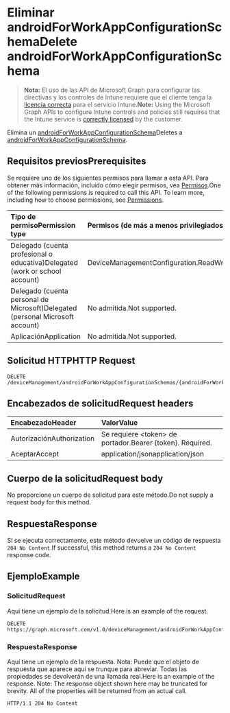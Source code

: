 # <a name="delete-androidforworkappconfigurationschema"></a><span data-ttu-id="889ca-101">Eliminar androidForWorkAppConfigurationSchema</span><span class="sxs-lookup"><span data-stu-id="889ca-101">Delete androidForWorkAppConfigurationSchema</span></span>

> <span data-ttu-id="889ca-102">**Nota:** El uso de las API de Microsoft Graph para configurar las directivas y los controles de Intune requiere que el cliente tenga la [licencia correcta](https://go.microsoft.com/fwlink/?linkid=839381) para el servicio Intune.</span><span class="sxs-lookup"><span data-stu-id="889ca-102">**Note:** Using the Microsoft Graph APIs to configure Intune controls and policies still requires that the Intune service is [correctly licensed](https://go.microsoft.com/fwlink/?linkid=839381) by the customer.</span></span>

<span data-ttu-id="889ca-103">Elimina un [androidForWorkAppConfigurationSchema](../resources/intune_androidforwork_androidforworkappconfigurationschema.md)</span><span class="sxs-lookup"><span data-stu-id="889ca-103">Deletes a [androidForWorkAppConfigurationSchema](../resources/intune_androidforwork_androidforworkappconfigurationschema.md).</span></span>
## <a name="prerequisites"></a><span data-ttu-id="889ca-104">Requisitos previos</span><span class="sxs-lookup"><span data-stu-id="889ca-104">Prerequisites</span></span>
<span data-ttu-id="889ca-p101">Se requiere uno de los siguientes permisos para llamar a esta API. Para obtener más información, incluido cómo elegir permisos, vea [Permisos](../../../concepts/permissions_reference.md).</span><span class="sxs-lookup"><span data-stu-id="889ca-p101">One of the following permissions is required to call this API. To learn more, including how to choose permissions, see [Permissions](../../../concepts/permissions_reference.md).</span></span>

|<span data-ttu-id="889ca-107">Tipo de permiso</span><span class="sxs-lookup"><span data-stu-id="889ca-107">Permission type</span></span>|<span data-ttu-id="889ca-108">Permisos (de más a menos privilegiados)</span><span class="sxs-lookup"><span data-stu-id="889ca-108">Permissions (from least to most privileged)</span></span>|
|:---|:---|
|<span data-ttu-id="889ca-109">Delegado (cuenta profesional o educativa)</span><span class="sxs-lookup"><span data-stu-id="889ca-109">Delegated (work or school account)</span></span>|<span data-ttu-id="889ca-110">DeviceManagementConfiguration.ReadWrite.All</span><span class="sxs-lookup"><span data-stu-id="889ca-110">DeviceManagementConfiguration.ReadWrite.All</span></span>|
|<span data-ttu-id="889ca-111">Delegado (cuenta personal de Microsoft)</span><span class="sxs-lookup"><span data-stu-id="889ca-111">Delegated (personal Microsoft account)</span></span>|<span data-ttu-id="889ca-112">No admitida.</span><span class="sxs-lookup"><span data-stu-id="889ca-112">Not supported.</span></span>|
|<span data-ttu-id="889ca-113">Aplicación</span><span class="sxs-lookup"><span data-stu-id="889ca-113">Application</span></span>|<span data-ttu-id="889ca-114">No admitida.</span><span class="sxs-lookup"><span data-stu-id="889ca-114">Not supported.</span></span>|

## <a name="http-request"></a><span data-ttu-id="889ca-115">Solicitud HTTP</span><span class="sxs-lookup"><span data-stu-id="889ca-115">HTTP Request</span></span>
<!-- {
  "blockType": "ignored"
}
-->
``` http
DELETE /deviceManagement/androidForWorkAppConfigurationSchemas/{androidForWorkAppConfigurationSchemaId}
```

## <a name="request-headers"></a><span data-ttu-id="889ca-116">Encabezados de solicitud</span><span class="sxs-lookup"><span data-stu-id="889ca-116">Request headers</span></span>
|<span data-ttu-id="889ca-117">Encabezado</span><span class="sxs-lookup"><span data-stu-id="889ca-117">Header</span></span>|<span data-ttu-id="889ca-118">Valor</span><span class="sxs-lookup"><span data-stu-id="889ca-118">Value</span></span>|
|:---|:---|
|<span data-ttu-id="889ca-119">Autorización</span><span class="sxs-lookup"><span data-stu-id="889ca-119">Authorization</span></span>|<span data-ttu-id="889ca-120">Se requiere &lt;token&gt; de portador.</span><span class="sxs-lookup"><span data-stu-id="889ca-120">Bearer {token}. Required.</span></span>|
|<span data-ttu-id="889ca-121">Aceptar</span><span class="sxs-lookup"><span data-stu-id="889ca-121">Accept</span></span>|<span data-ttu-id="889ca-122">application/json</span><span class="sxs-lookup"><span data-stu-id="889ca-122">application/json</span></span>|

## <a name="request-body"></a><span data-ttu-id="889ca-123">Cuerpo de la solicitud</span><span class="sxs-lookup"><span data-stu-id="889ca-123">Request body</span></span>
<span data-ttu-id="889ca-124">No proporcione un cuerpo de solicitud para este método.</span><span class="sxs-lookup"><span data-stu-id="889ca-124">Do not supply a request body for this method.</span></span>

## <a name="response"></a><span data-ttu-id="889ca-125">Respuesta</span><span class="sxs-lookup"><span data-stu-id="889ca-125">Response</span></span>
<span data-ttu-id="889ca-126">Si se ejecuta correctamente, este método devuelve un código de respuesta `204 No Content`.</span><span class="sxs-lookup"><span data-stu-id="889ca-126">If successful, this method returns a `204 No Content` response code.</span></span>

## <a name="example"></a><span data-ttu-id="889ca-127">Ejemplo</span><span class="sxs-lookup"><span data-stu-id="889ca-127">Example</span></span>
### <a name="request"></a><span data-ttu-id="889ca-128">Solicitud</span><span class="sxs-lookup"><span data-stu-id="889ca-128">Request</span></span>
<span data-ttu-id="889ca-129">Aquí tiene un ejemplo de la solicitud.</span><span class="sxs-lookup"><span data-stu-id="889ca-129">Here is an example of the request.</span></span>
``` http
DELETE https://graph.microsoft.com/v1.0/deviceManagement/androidForWorkAppConfigurationSchemas/{androidForWorkAppConfigurationSchemaId}
```

### <a name="response"></a><span data-ttu-id="889ca-130">Respuesta</span><span class="sxs-lookup"><span data-stu-id="889ca-130">Response</span></span>
<span data-ttu-id="889ca-p102">Aquí tiene un ejemplo de la respuesta. Nota: Puede que el objeto de respuesta que aparece aquí se trunque para abreviar. Todas las propiedades se devolverán de una llamada real.</span><span class="sxs-lookup"><span data-stu-id="889ca-p102">Here is an example of the response. Note: The response object shown here may be truncated for brevity. All of the properties will be returned from an actual call.</span></span>
``` http
HTTP/1.1 204 No Content
```



